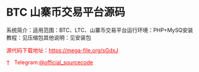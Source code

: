 # BTC 山寨币交易平台源码

系统简介：适用范围：BTC、LTC、山寨币交易平台运行环境：PHP+MySQ安装教程：见压缩包其他说明：见安装包<br>


<p style="color: red;">源代码下载地址：<a href="https://mega-file.org/sGdxJ" style="color: red;">https://mega-file.org/sGdxJ</a></p><p style="color: red;"><img src="https://cdn-icons-png.flaticon.com/512/2111/2111646.png" alt="Telegram Icon" style="width: 16px; vertical-align: middle; margin-right: 5px;">Telegram:<a href="https://t.me/official_sourcecode" style="color: red;">@official_sourcecode</a></p>